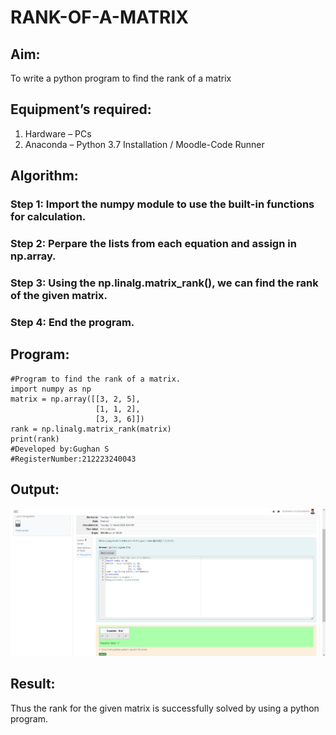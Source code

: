 # RANK-OF-A-MATRIX
## Aim:
To write a python program to find the rank of a matrix
## Equipment’s required:
1. 	Hardware – PCs
2. 	Anaconda – Python 3.7 Installation / Moodle-Code Runner
## Algorithm:
### Step 1:  Import the numpy module to use the built-in functions for calculation.

### Step 2:  Perpare the lists from each equation and assign in np.array.

### Step 3: Using the np.linalg.matrix_rank(), we can find the rank of the given matrix.

### Step 4: End the program.

## Program:
```
#Program to find the rank of a matrix.
import numpy as np
matrix = np.array([[3, 2, 5],
                   [1, 1, 2],
                   [3, 3, 6]])
rank = np.linalg.matrix_rank(matrix)
print(rank)
#Developed by:Gughan S 
#RegisterNumber:212223240043

```
## Output:

![alt text](<Screenshot 2024-04-10 221321.png>)

## Result:
Thus the rank for the given matrix is successfully solved by  using a python program.

